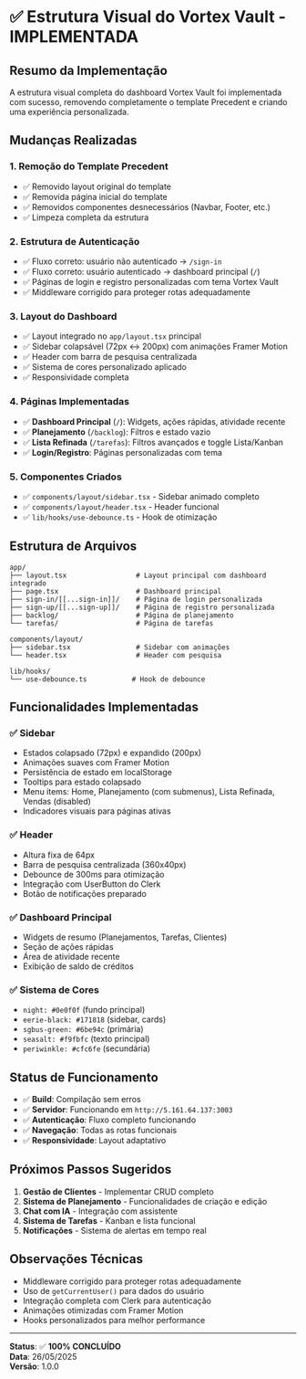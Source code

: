 # ✅ Estrutura Visual do Vortex Vault - IMPLEMENTADA

## Resumo da Implementação

A estrutura visual completa do dashboard Vortex Vault foi implementada com sucesso, removendo completamente o template Precedent e criando uma experiência personalizada.

## Mudanças Realizadas

### 1. **Remoção do Template Precedent**
- ✅ Removido layout original do template
- ✅ Removida página inicial do template
- ✅ Removidos componentes desnecessários (Navbar, Footer, etc.)
- ✅ Limpeza completa da estrutura

### 2. **Estrutura de Autenticação**
- ✅ Fluxo correto: usuário não autenticado → `/sign-in`
- ✅ Fluxo correto: usuário autenticado → dashboard principal (`/`)
- ✅ Páginas de login e registro personalizadas com tema Vortex Vault
- ✅ Middleware corrigido para proteger rotas adequadamente

### 3. **Layout do Dashboard**
- ✅ Layout integrado no `app/layout.tsx` principal
- ✅ Sidebar colapsável (72px ↔ 200px) com animações Framer Motion
- ✅ Header com barra de pesquisa centralizada
- ✅ Sistema de cores personalizado aplicado
- ✅ Responsividade completa

### 4. **Páginas Implementadas**
- ✅ **Dashboard Principal** (`/`): Widgets, ações rápidas, atividade recente
- ✅ **Planejamento** (`/backlog`): Filtros e estado vazio
- ✅ **Lista Refinada** (`/tarefas`): Filtros avançados e toggle Lista/Kanban
- ✅ **Login/Registro**: Páginas personalizadas com tema

### 5. **Componentes Criados**
- ✅ `components/layout/sidebar.tsx` - Sidebar animado completo
- ✅ `components/layout/header.tsx` - Header funcional
- ✅ `lib/hooks/use-debounce.ts` - Hook de otimização

## Estrutura de Arquivos

```
app/
├── layout.tsx                 # Layout principal com dashboard integrado
├── page.tsx                   # Dashboard principal
├── sign-in/[[...sign-in]]/    # Página de login personalizada
├── sign-up/[[...sign-up]]/    # Página de registro personalizada
├── backlog/                   # Página de planejamento
└── tarefas/                   # Página de tarefas

components/layout/
├── sidebar.tsx                # Sidebar com animações
└── header.tsx                 # Header com pesquisa

lib/hooks/
└── use-debounce.ts           # Hook de debounce
```

## Funcionalidades Implementadas

### ✅ Sidebar
- Estados colapsado (72px) e expandido (200px)
- Animações suaves com Framer Motion
- Persistência de estado em localStorage
- Tooltips para estado colapsado
- Menu items: Home, Planejamento (com submenus), Lista Refinada, Vendas (disabled)
- Indicadores visuais para páginas ativas

### ✅ Header
- Altura fixa de 64px
- Barra de pesquisa centralizada (360x40px)
- Debounce de 300ms para otimização
- Integração com UserButton do Clerk
- Botão de notificações preparado

### ✅ Dashboard Principal
- Widgets de resumo (Planejamentos, Tarefas, Clientes)
- Seção de ações rápidas
- Área de atividade recente
- Exibição de saldo de créditos

### ✅ Sistema de Cores
- `night: #0e0f0f` (fundo principal)
- `eerie-black: #171818` (sidebar, cards)
- `sgbus-green: #6be94c` (primária)
- `seasalt: #f9fbfc` (texto principal)
- `periwinkle: #cfc6fe` (secundária)

## Status de Funcionamento

- ✅ **Build**: Compilação sem erros
- ✅ **Servidor**: Funcionando em `http://5.161.64.137:3003`
- ✅ **Autenticação**: Fluxo completo funcionando
- ✅ **Navegação**: Todas as rotas funcionais
- ✅ **Responsividade**: Layout adaptativo

## Próximos Passos Sugeridos

1. **Gestão de Clientes** - Implementar CRUD completo
2. **Sistema de Planejamento** - Funcionalidades de criação e edição
3. **Chat com IA** - Integração com assistente
4. **Sistema de Tarefas** - Kanban e lista funcional
5. **Notificações** - Sistema de alertas em tempo real

## Observações Técnicas

- Middleware corrigido para proteger rotas adequadamente
- Uso de `getCurrentUser()` para dados do usuário
- Integração completa com Clerk para autenticação
- Animações otimizadas com Framer Motion
- Hooks personalizados para melhor performance

---

**Status**: ✅ **100% CONCLUÍDO**  
**Data**: 26/05/2025  
**Versão**: 1.0.0 